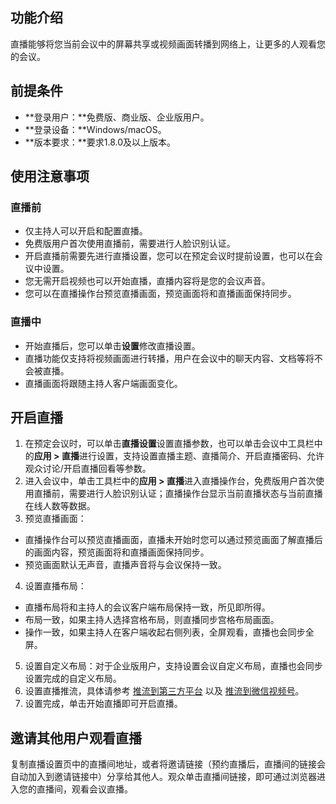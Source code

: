 
## 功能介绍
直播能够将您当前会议中的屏幕共享或视频画面转播到网络上，让更多的人观看您的会议。

## 前提条件
- **登录用户：**免费版、商业版、企业版用户。
- **登录设备：**Windows/macOS。
- **版本要求：**要求1.8.0及以上版本。

## 使用注意事项
### 直播前
- 仅主持人可以开启和配置直播。
- 免费版用户首次使用直播前，需要进行人脸识别认证。
- 开启直播前需要先进行直播设置，您可以在预定会议时提前设置，也可以在会议中设置。
- 您无需开启视频也可以开始直播，直播内容将是您的会议声音。
- 您可以在直播操作台预览直播画面，预览画面将和直播画面保持同步。

### 直播中
- 开始直播后，您可以单击**设置**修改直播设置。
- 直播功能仅支持将视频画面进行转播，用户在会议中的聊天内容、文档等将不会被直播。
- 直播画面将跟随主持人客户端画面变化。

## 开启直播
1. 在预定会议时，可以单击**直播设置**设置直播参数，也可以单击会议中工具栏中的**应用 > 直播**进行设置，支持设置直播主题、直播简介、开启直播密码、允许观众讨论/开启直播回看等参数。
2. 进入会议中，单击工具栏中的**应用 > 直播**进入直播操作台，免费版用户首次使用直播前，需要进行人脸识别认证；直播操作台显示当前直播状态与当前直播在线人数等数据。
3. 预览直播画面：
 - 直播操作台可以预览直播画面，直播未开始时您可以通过预览画面了解直播后的画面内容，预览画面将和直播画面保持同步。
 - 预览画面默认无声音，直播声音将与会议保持一致。
4. 设置直播布局：
 - 直播布局将和主持人的会议客户端布局保持一致，所见即所得。
 - 布局一致，如果主持人选择宫格布局，则直播同步宫格布局画面。
 - 操作一致，如果主持人在客户端收起右侧列表，全屏观看，直播也会同步全屏。
5. 设置自定义布局：对于企业版用户，支持设置会议自定义布局，直播也会同步设置完成的自定义布局。
6. 设置直播推流，具体请参考 [推流到第三方平台](https://cloud.tencent.com/document/product/1095/53707) 以及 [推流到微信视频号](https://cloud.tencent.com/document/product/1095/53789)。
7. 设置完成，单击开始直播即可开启直播。

## 邀请其他用户观看直播
复制直播设置页中的直播间地址，或者将邀请链接（预约直播后，直播间的链接会自动加入到邀请链接中）分享给其他人。观众单击直播间链接，即可通过浏览器进入您的直播间，观看会议直播。
